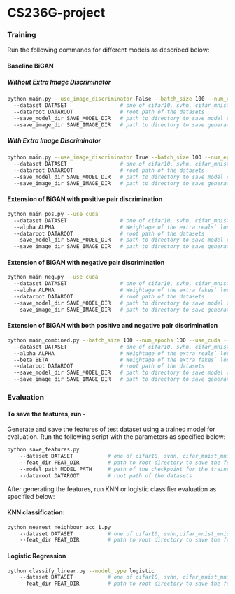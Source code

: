 # CS236G-project

### Training
Run the following commands for different models as described below:
#### Baseline BiGAN

##### Without Extra Image Discriminator
```bash
python main.py --use_image_discriminator False --batch_size 100 --num_epochs 100  --use_cuda --cuda_device 0
  --dataset DATASET                 # one of cifar10, svhn, cifar_mnist, timagenet
  --dataroot DATAROOT               # root path of the datasets
  --save_model_dir SAVE_MODEL_DIR   # path to directory to save model checkpoints
  --save_image_dir SAVE_IMAGE_DIR   # path to directory to save generated images
```

##### With Extra Image Discriminator
```bash
python main.py --use_image_discriminator True --batch_size 100 --num_epochs 100  --use_cuda --cuda_device 0
  --dataset DATASET                 # one of cifar10, svhn, cifar_mnist, timagenet
  --dataroot DATAROOT               # root path of the datasets
  --save_model_dir SAVE_MODEL_DIR   # path to directory to save model checkpoints
  --save_image_dir SAVE_IMAGE_DIR   # path to directory to save generated images
```

#### Extension of BiGAN with positive pair discrimination

```bash
python main_pos.py --use_cuda
  --dataset DATASET                 # one of cifar10, svhn, cifar_mnist, timagenet
  --alpha ALPHA                     # Weightage of the extra reals` loss
  --dataroot DATAROOT               # root path of the datasets
  --save_model_dir SAVE_MODEL_DIR   # path to directory to save model checkpoints
  --save_image_dir SAVE_IMAGE_DIR   # path to directory to save generated images
```

#### Extension of BiGAN with negative pair discrimination

```bash
python main_neg.py --use_cuda
  --dataset DATASET                 # one of cifar10, svhn, cifar_mnist, timagenet
  --alpha ALPHA                     # Weightage of the extra fakes` loss
  --dataroot DATAROOT               # root path of the datasets
  --save_model_dir SAVE_MODEL_DIR   # path to directory to save model checkpoints
  --save_image_dir SAVE_IMAGE_DIR   # path to directory to save generated images
```


#### Extension of BiGAN with both positive and negative pair discrimination

```bash
python main_combined.py --batch_size 100 --num_epochs 100 --use_cuda --cuda_device 0
  --dataset DATASET                 # one of cifar10, svhn, cifar_mnist, timagenet
  --alpha ALPHA                     # Weightage of the extra reals` loss
  --beta BETA                       # Weightage of the extra fakes` loss
  --dataroot DATAROOT               # root path of the datasets
  --save_model_dir SAVE_MODEL_DIR   # path to directory to save model checkpoints
  --save_image_dir SAVE_IMAGE_DIR   # path to directory to save generated images
```

### Evaluation

#### To save the features, run -
Generate and save the features of test dataset using a trained model for evaluation. 
Run the following script with the parameters as specified below:
```bash
python save_features.py 
    --dataset DATASET           # one of cifar10, svhn, cifar_mnist_mnist, cifar_mnist_cifar, timagenet
    --feat_dir FEAT_DIR         # path to root directory to save the features
    --model_path MODEL_PATH     # path of the checkpoint for the trained model
    --dataroot DATAROOT         # root path of the datasets
```

After generating the features, run KNN or logistic classifier evaluation as specified below:
#### KNN classification:

```bash
python nearest_neighbour_acc_1.py 
    --dataset DATASET           # one of cifar10, svhn,cifar_mnist_mnist, cifar_mnist_cifar, timagenet
    --feat_dir FEAT_DIR         # path to root directory to save the features
```

#### Logistic Regression
```bash
python classify_linear.py --model_type logistic
    --dataset DATASET           # one of cifar10, svhn, cifar_mnist_mnist, cifar_mnist_cifar, timagenet
    --feat_dir FEAT_DIR         # path to root directory to save the features

```

